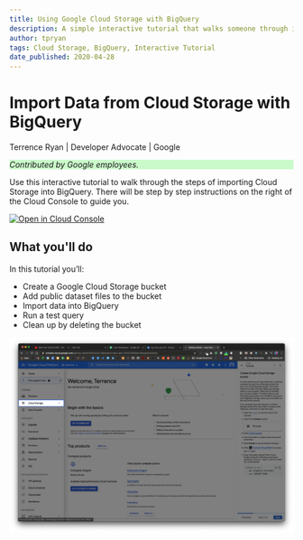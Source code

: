 ```yaml
---
title: Using Google Cloud Storage with BigQuery
description: A simple interactive tutorial that walks someone through ingesting content in BigQuery from Cloud Storage.
author: tpryan
tags: Cloud Storage, BigQuery, Interactive Tutorial
date_published: 2020-04-28
---
```


# Import Data from Cloud Storage with BigQuery

Terrence Ryan | Developer Advocate | Google

<p style="background-color:#CAFACA;"><i>Contributed by Google employees.</i></p>

Use this interactive tutorial to walk through the steps of importing Cloud 
Storage into BigQuery.  There will be step by step instructions on the right of 
the Cloud Console to guide you. 





[![Open in Cloud Console](https://walkthroughs.googleusercontent.com/tutorial/resources/open-in-console-button.svg)](https://console.cloud.google.com/getting-started?walkthrough_tutorial_id=bigquery_import_data_from_cloud_storage)

## What you'll do

In this tutorial you’ll:

* Create a Google Cloud Storage bucket
* Add public dataset files to the bucket
* Import data into BigQuery
* Run a test query
* Clean up by deleting the bucket


    
[![Open in Cloud Console](./tutorial.png)](https://console.cloud.google.com/getting-started?walkthrough_tutorial_id=bigquery_import_data_from_cloud_storage)
    